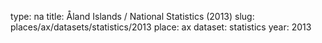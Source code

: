 type: na
title: Åland Islands / National Statistics (2013)
slug: places/ax/datasets/statistics/2013
place: ax
dataset: statistics
year: 2013
